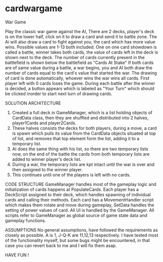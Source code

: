 # cardwargame
War Game

Play the classic war game against the AI, There are 2 decks, player's deck is on the lower half, click on it to draw a card and send it to battle zone.
The Ai will also draw a card to fight against you, the card which has more value wins.
Possible values are 1-13 both included.
One on one card showdown is called a battle, winner takes both cards, the value of cards left in the deck is shown next to the deck.
The number of cards currently present in the battlefield is shown below the battlefield as "Cards At Stake"
If both cards are of same value during a battle, a war begins, you and AI both draw the number of cards equal to the card's value that started the war.
The drawing of card is done automatically, whoever wins the war wins all cards.
First player left with 0 cards loses the game.
During each battle after the winner is decided, a button appears which is labeled as "Your Turn" which should be clicked inorder to start next turn 
of drawing cards.

SOLUTION ARCHITECTURE
1) Created a full deck in GameManager, which is a list holding objects of CardData class, then they are shuffled and distributed into 2 halves, player1Cards and player2Cards.
2) These halves consists the decks for both players, during a move, a card is spawn which pulls its value from the CardData objects situated at top of list, and removes that top element form the list, adding it to a temporary list.
3) AI does the same thing with his list, so there are two temporary lists now, on the end of the battle the cards from both temporary lists are added to winner player's deck list.
4) During a war, the temporary lists are kpt intact until the war is over and then assigned to the winner player.
5) This continues until one of the players is left with no cards.

CODE STRUCTURE
GameManager handles most of the gameplay logic and initialization of cards happens at PopulateCards.
Each player has a DeckScript assigned to their deck, which handles spawning of individual cards and calling their methods.
Each card has a MovementHandler script which makes them rotate and move during gameplay, SetData handles the setting of power values of card.
All UI is handled by the GameManager.
All scripts refer to GameManager as global source of game state data and gameplay functions.

ASSUMPTIONS
No general assumptions, have followed the requirements as closely as possible.
A is 1, J-Q-K are 11,12,13 respectively.
I have tested most of the functionality myself, but some bugs might be encountered, in that case you can revert back to me and I will fix them asap.

HAVE FUN !

